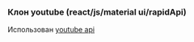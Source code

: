 ### Клон youtube (react/js/material ui/rapidApi)
Использован [youtube api](https://rapidapi.com/ytdlfree/api/youtube-v31/)

